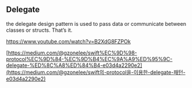 ## Delegate



 the delegate design pattern is used to pass data or communicate between classes or structs. That’s it. 



https://www.youtube.com/watch?v=B2XdG8FZPOk







[https://medium.com/@gzonelee/swift%EC%9D%98-protocol%EC%9D%84-%EC%9D%B4%EC%9A%A9%ED%95%9C-delegate-%ED%8C%A8%ED%84%B4-e03d4a2290e2](https://medium.com/@gzonelee/swift의-protocol을-이용한-delegate-패턴-e03d4a2290e2)